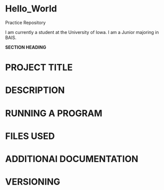 # Hello_World
Practice Repository

I am currently a student at the University of Iowa. I am a Junior majoring in BAIS.

**SECTION HEADING** 
 # PROJECT TITLE
 # DESCRIPTION
 # RUNNING A PROGRAM
 # FILES USED
 # ADDITIONAl DOCUMENTATION
 # VERSIONING
